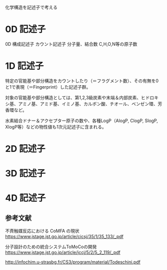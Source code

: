 化学構造を記述子で考える


# 0D 記述子

0D	構成記述子
カウント記述子	分子量、結合数
C,H,O,N等の原子数

# 1D 記述子

特定の官能基や部分構造をカウントしたり（＝フラグメント数）、その有無を0と1で表現（＝Fingerprint）した記述子群。

対象の官能基や部分構造としては、第1,2,3級炭素や末端＆内部炭素、ヒドロキシ基、アミノ基、アミド基、イミノ基、カルボン酸、チオール、ベンゼン環、芳香環など。

水素結合ドナー＆アクセプター原子の数や、各種LogP（AlogP, ClogP, SlogP, XlogP等）などの物性値も1次元記述子に含まれる。


# 2D 記述子


# 3D 記述子


# 4D 記述子

## 参考文献
不斉触媒反応における CoMFA の現状
https://www.jstage.jst.go.jp/article/cicsj/35/1/35_133/_pdf

分子設計のための統合システムToMoCoの開発
https://www.jstage.jst.go.jp/article/jccj/5/2/5_2_119/_pdf

http://infochim.u-strasbg.fr/CS3/program/material/Todeschini.pdf
